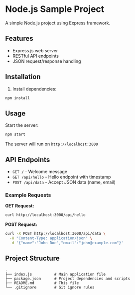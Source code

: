 # Node.js Sample Project

A simple Node.js project using Express framework.

## Features

- Express.js web server
- RESTful API endpoints
- JSON request/response handling

## Installation

1. Install dependencies:
```bash
npm install
```

## Usage

Start the server:
```bash
npm start
```

The server will run on `http://localhost:3000`

## API Endpoints

- `GET /` - Welcome message
- `GET /api/hello` - Hello endpoint with timestamp
- `POST /api/data` - Accept JSON data (name, email)

### Example Requests

**GET Request:**
```bash
curl http://localhost:3000/api/hello
```

**POST Request:**
```bash
curl -X POST http://localhost:3000/api/data \
  -H "Content-Type: application/json" \
  -d '{"name":"John Doe","email":"john@example.com"}'
```

## Project Structure

```
.
├── index.js          # Main application file
├── package.json      # Project dependencies and scripts
├── README.md         # This file
└── .gitignore        # Git ignore rules
```

